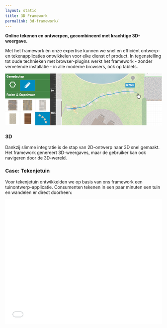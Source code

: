 ```yaml
---
layout: static
title: 3D Framework
permalink: 3d-framework/
---
```


**Online tekenen en ontwerpen, gecombineerd met krachtige 3D-weergave.**

Met het framework én onze expertise kunnen we snel en efficiënt ontwerp- en tekenapplicaties ontwikkelen voor elke dienst of product. In tegenstelling tot oude technieken met browser-plugins werkt het framework - zonder vervelende installatie - in alle moderne browsers, óók op tablets.

![3d Tools](/img/portfolio/3d-tools.png)

### 3D

Dankzij slimme integratie is de stap van 2D-ontwerp naar 3D snel gemaakt. Het framework genereert 3D-weergaves, maar de gebruiker kan ook navigeren door de 3D-wereld.

### Case: Tekenjetuin

Voor tekenjetuin ontwikkelden we op basis van ons framework een tuinontwerp-applicatie. Consumenten tekenen in een paar minuten een tuin en wandelen er direct doorheen:

<iframe src="//player.vimeo.com/video/92336174?portrait=0&title=0&badge=0&byline=0" width="100%" height="400" frameborder="0" webkitallowfullscreen mozallowfullscreen allowfullscreen></iframe>
